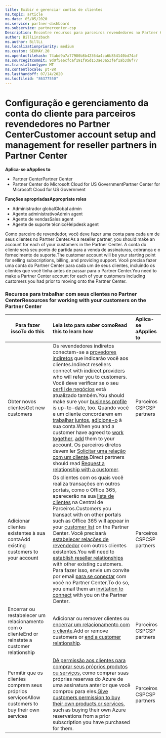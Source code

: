 ```yaml
---
title: Exibir e gerenciar contas de clientes
ms.topic: article
ms.date: 05/05/2020
ms.service: partner-dashboard
ms.subservice: partnercenter-csp
Description: Encontre recursos para parceiros revendedores no Partner Center. Isso inclui a criação de contas de cliente antes da venda de assinaturas, cobrança ou oferta de suporte.
author: BillLinzbach
ms.author: BillLi
ms.localizationpriority: medium
ms.custom: SEOMAY.20
ms.openlocfilehash: 74abd9a7a77980b8b42364a4ca6b854140bd74af
ms.sourcegitcommit: 9d0f5e6cfcaf191f95d153ae3a53fef1ab3d6f77
ms.translationtype: MT
ms.contentlocale: pt-BR
ms.lasthandoff: 07/14/2020
ms.locfileid: "86377550"
---
```

# <a name="customer-account-setup-and-management-for-reseller-partners-in-partner-center"></a><span data-ttu-id="84560-104">Configuração e gerenciamento da conta do cliente para parceiros revendedores no Partner Center</span><span class="sxs-lookup"><span data-stu-id="84560-104">Customer account setup and management for reseller partners in Partner Center</span></span>

<span data-ttu-id="84560-105">**Aplica-se a**</span><span class="sxs-lookup"><span data-stu-id="84560-105">**Applies to**</span></span>

-  <span data-ttu-id="84560-106">Partner Center</span><span class="sxs-lookup"><span data-stu-id="84560-106">Partner Center</span></span>
-  <span data-ttu-id="84560-107">Partner Center do Microsoft Cloud for US Government</span><span class="sxs-lookup"><span data-stu-id="84560-107">Partner Center for Microsoft Cloud for US Government</span></span>

<span data-ttu-id="84560-108">**Funções apropriadas**</span><span class="sxs-lookup"><span data-stu-id="84560-108">**Appropriate roles**</span></span>

- <span data-ttu-id="84560-109">Administrador global</span><span class="sxs-lookup"><span data-stu-id="84560-109">Global admin</span></span>
- <span data-ttu-id="84560-110">Agente administrativo</span><span class="sxs-lookup"><span data-stu-id="84560-110">Admin agent</span></span>
- <span data-ttu-id="84560-111">Agente de vendas</span><span class="sxs-lookup"><span data-stu-id="84560-111">Sales agent</span></span>
- <span data-ttu-id="84560-112">Agente de suporte técnico</span><span class="sxs-lookup"><span data-stu-id="84560-112">Helpdesk agent</span></span>

<span data-ttu-id="84560-113">Como parceiro de revendedor, você deve fazer uma conta para cada um de seus clientes no Partner Center.</span><span class="sxs-lookup"><span data-stu-id="84560-113">As a reseller partner, you should make an account for each of your customers in the Partner Center.</span></span> <span data-ttu-id="84560-114">A conta do cliente será seu ponto de partida para a venda de assinaturas, cobrança e o fornecimento de suporte.</span><span class="sxs-lookup"><span data-stu-id="84560-114">The customer account will be your starting point for selling subscriptions, billing, and providing support.</span></span> <span data-ttu-id="84560-115">Você precisa fazer uma conta do Partner Center para cada um de seus clientes, incluindo os clientes que você tinha antes de passar para o Partner Center.</span><span class="sxs-lookup"><span data-stu-id="84560-115">You need to make a Partner Center account for each of your customers including customers you had prior to moving onto the Partner Center.</span></span>

### <a name="resources-for-working-with-your-customers-on-the-partner-center"></a><span data-ttu-id="84560-116">Recursos para trabalhar com seus clientes no Partner Center</span><span class="sxs-lookup"><span data-stu-id="84560-116">Resources for working with your customers on the Partner Center</span></span>

|<span data-ttu-id="84560-117">**Para fazer isso**</span><span class="sxs-lookup"><span data-stu-id="84560-117">**To do this**</span></span>   |<span data-ttu-id="84560-118">**Leia isto para saber como**</span><span class="sxs-lookup"><span data-stu-id="84560-118">**Read this to learn how**</span></span>   |<span data-ttu-id="84560-119">**Aplica-se a**</span><span class="sxs-lookup"><span data-stu-id="84560-119">**Applies to**</span></span>|
|-----------------|:----------------------------|:--------------|
|<span data-ttu-id="84560-120">Obter novos clientes</span><span class="sxs-lookup"><span data-stu-id="84560-120">Get new customers</span></span>|<span data-ttu-id="84560-121">Os revendedores indiretos conectam-se a [provedores indiretos](indirect-reseller-tasks-in-partner-center.md) que indicarão você aos clientes.</span><span class="sxs-lookup"><span data-stu-id="84560-121">Indirect resellers connect with [indirect providers](indirect-reseller-tasks-in-partner-center.md) who will refer you to customers.</span></span> <span data-ttu-id="84560-122">Você deve verificar se o seu [perfil de negócios](create-a-marketing-profile.md) está atualizado também.</span><span class="sxs-lookup"><span data-stu-id="84560-122">You should make sure your [business profile](create-a-marketing-profile.md) is up-to-date, too.</span></span> <span data-ttu-id="84560-123">Quando você e um cliente concordarem em [trabalhar juntos](responding-to-referrals.md), [adicione-o](add-a-new-customer.md) à sua conta.</span><span class="sxs-lookup"><span data-stu-id="84560-123">When you and a customer have agreed to [work together](responding-to-referrals.md), [add](add-a-new-customer.md) them to your account.</span></span> <span data-ttu-id="84560-124">Os parceiros diretos devem ler [Solicitar uma relação com um cliente](request-a-relationship-with-a-customer.md).</span><span class="sxs-lookup"><span data-stu-id="84560-124">Direct partners should read [ Request a relationship with a customer](request-a-relationship-with-a-customer.md).</span></span>|<span data-ttu-id="84560-125">Parceiros CSP</span><span class="sxs-lookup"><span data-stu-id="84560-125">CSP partners</span></span>|
|<span data-ttu-id="84560-126">Adicionar clientes existentes à sua conta</span><span class="sxs-lookup"><span data-stu-id="84560-126">Add existing customers to your account</span></span>   | <span data-ttu-id="84560-127">Os clientes com os quais você realiza transações em outros portais, como o Office 365, aparecerão na sua [lista de clientes](see-your-customer-list.md) na Central de Parceiros.</span><span class="sxs-lookup"><span data-stu-id="84560-127">Customers you transact with on other portals such as Office 365 will appear in your [customer list](see-your-customer-list.md) on the Partner Center.</span></span> <span data-ttu-id="84560-128">Você precisará [estabelecer relações de revendedor](indirect-reseller-tasks-in-partner-center.md) com outros clientes existentes.</span><span class="sxs-lookup"><span data-stu-id="84560-128">You will need to [establish reseller relationships](indirect-reseller-tasks-in-partner-center.md) with other existing customers.</span></span> <span data-ttu-id="84560-129">Para fazer isso, envie um convite por email [para se conectar](responding-to-referrals.md) com você no Partner Center.</span><span class="sxs-lookup"><span data-stu-id="84560-129">To do so, you email them an [invitation to connect](responding-to-referrals.md) with you on the Partner Center.</span></span>   | <span data-ttu-id="84560-130">Parceiros CSP</span><span class="sxs-lookup"><span data-stu-id="84560-130">CSP partners</span></span>   |
|<span data-ttu-id="84560-131">Encerrar ou restabelecer um relacionamento com o cliente</span><span class="sxs-lookup"><span data-stu-id="84560-131">End or reinstate a customer relationship</span></span>   | <span data-ttu-id="84560-132">Adicionar ou remover clientes ou [encerrar um relacionamento com o cliente](remove-a-relationship.md).</span><span class="sxs-lookup"><span data-stu-id="84560-132">Add or remove customers or [end a customer relationship](remove-a-relationship.md).</span></span>  |   <span data-ttu-id="84560-133">Parceiros CSP</span><span class="sxs-lookup"><span data-stu-id="84560-133">CSP partners</span></span> |
|<span data-ttu-id="84560-134">Permitir que os clientes comprem seus próprios serviços</span><span class="sxs-lookup"><span data-stu-id="84560-134">Allow customers to buy their own services</span></span>   | <span data-ttu-id="84560-135">[Dê permissão aos clientes para comprar seus próprios produtos ou serviços](give-customers-permission.md), como comprar suas próprias reservas do Azure de uma assinatura anterior que você comprou para eles.</span><span class="sxs-lookup"><span data-stu-id="84560-135">[Give customers permission to buy their own products or services](give-customers-permission.md), such as buying their own Azure reservations from a prior subscription you have purchased for them.</span></span>  | <span data-ttu-id="84560-136">Parceiros CSP</span><span class="sxs-lookup"><span data-stu-id="84560-136">CSP partners</span></span> |